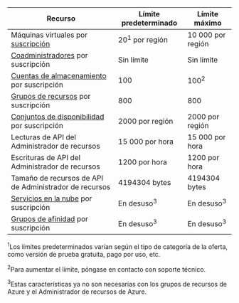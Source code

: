 Recurso|Límite predeterminado|Límite máximo
---|---|---
Máquinas virtuales por [suscripción](../articles/billing-buy-sign-up-azure-subscription.md)|20<sup>1</sup> por región|10 000 por región
[Coadministradores](../articles/billing-add-change-azure-subscription-administrator.md) por suscripción|Sin límite|Sin límite
[Cuentas de almacenamiento](../articles/storage/storage-create-storage-account.md) por suscripción|100|100<sup>2</sup>
[Grupos de recursos](../articles/resource-group-overview.md) por suscripción|800|800
[Conjuntos de disponibilidad](../articles/virtual-machines/virtual-machines-windows-manage-availability.md#configure-multiple-virtual-machines-in-an-availability-set-for-redundancy) por suscripción|2000 por región|2000 por región
Lecturas de API del Administrador de recursos|15 000 por hora|15 000 por hora
Escrituras de API del Administrador de recursos|1200 por hora|1200 por hora
Tamaño de recursos de API de Administrador de recursos|4194304 bytes|4194304 bytes
[Servicios en la nube](../articles/cloud-services/fundamentals-application-models.md#tellmecs) por suscripción|En desuso<sup>3</sup>|En desuso<sup>3</sup>
[Grupos de afinidad](../articles/virtual-network/virtual-networks-migrate-to-regional-vnet.md) por suscripción|En desuso<sup>3</sup>|En desuso<sup>3</sup>

<sup>1</sup>Los límites predeterminados varían según el tipo de categoría de la oferta, como versión de prueba gratuita, pago por uso, etc.

<sup>2</sup>Para aumentar el límite, póngase en contacto con soporte técnico.

<sup>3</sup>Estas características ya no son necesarias con los grupos de recursos de Azure y el Administrador de recursos de Azure.

<!---HONumber=AcomDC_0323_2016-->